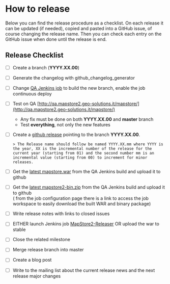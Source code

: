 # How to release
Below you can find the release procedure as a checklist. On each release it can be updated (if needed), copied and pasted into a GitHub issue, of course changing the release name.
Then you can check each entry on the GitHub issue when done until the release is end. 

## Release Checklist

- [ ] Create a branch (**YYYY.XX.00**)  
- [ ] Generate the changelog with github_changelog_generator
- [ ] Change [QA Jenkins job](http://build.geo-solutions.it/jenkins/view/MapStore2/job/MapStore2-QA-Build/) to build the new branch, enable the job continuous deploy  
- [ ] Test on QA [http://qa.mapstore2.geo-solutions.it/mapstore/](http://qa.mapstore2.geo-solutions.it/mapstore/)  
    * Any fix must be done on both **YYYY.XX.00** and **master** branch  
    * Test **everything**, not only the new features  

- [ ] Create a [github release](https://github.com/geosolutions-it/MapStore2/releases) pointing to the branch **YYYY.XX.00**.  

      > The Release name should follow be named YYYY.XX.mm where YYYY is the year, XX is the incremental number of the release for the current year (starting from 01) and the second number mm is an incremental value (starting from 00) to increment for minor releases. 
- [ ] Get the [latest mapstore.war](http://build.geo-solutions.it/jenkins/job/MapStore2-QA-Build/ws/web/target/mapstore.war) from the QA Jenkins build and upload it to github  
- [ ] Get the [latest mapstore2-bin.zip](http://build.geo-solutions.it/jenkins/job/MapStore2-QA-Build/ws/release/target/mapstore2-1.0-SNAPSHOT-bin.zip) from the QA Jenkins build and upload it to github  
    ( from the job configuration page there is a link to access the job workspace to easily download the built WAR and binary package)
- [ ] Write release notes with links to closed issues 
- [ ] EITHER launch Jenkins job [MapStore2-Releaser](http://build.geo-solutions.it/jenkins/job/MapStore2-Releaser/) OR upload the war to stable  
- [ ] Close the related milestone 
- [ ] Merge release branch into master
- [ ] Create a blog post
- [ ] Write to the mailing list about the current release news and the next release major changes

